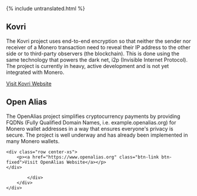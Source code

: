 {% include untranslated.html %}
<div class="site-wrap">
<section class="container">
    <div class="row">
        <div class="left half no-pad-sm col-lg-6 col-md-6 col-sm-12 col-xs-12">
            <div class="info-block">
                <div class="row center-xs">
                    <div class="col">
                        <h2>Kovri</h2>
                    </div>
                </div>
<div class="row start-xs monero-project" markdown="1">

The Kovri project uses end-to-end encryption so that neither the sender nor receiver of a Monero transaction need to reveal their IP address to the other side or to third-party observers (the blockchain). This is done using the same technology that powers the dark net, i2p (Invisible Internet Protocol). The project is currently in heavy, active development and is not yet integrated with Monero.

</div>
    <div class="row center-xs">
        <p><a href="https://www.getkovri.org" class="btn-link btn-fixed">Visit Kovri Website</a></p>
    </div>
            </div>
        </div>
        <div class="right half col-lg-6 col-md-6 col-sm-12 col-xs-12">
            <div class="info-block">
                <div class="row center-xs">
                    <div class="col">
                        <h2>Open Alias</h2>
                    </div>
                </div>
<div class="row start-xs monero-project" markdown="1">

The OpenAlias project simplifies cryptocurrency payments by providing FQDNs (Fully Qualified Domain Names, i.e. example.openalias.org) for Monero wallet addresses in a way that ensures everyone's privacy is secure. The project is well underway and has already been implemented in many Monero wallets.



</div>

    <div class="row center-xs">
        <p><a href="https://www.openalias.org" class="btn-link btn-fixed">Visit OpenAlias Website</a></p>
    </div>

            </div>
        </div>
    </div>
</section>
</div>
